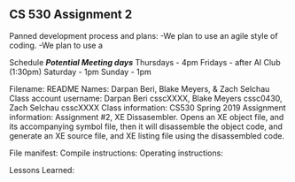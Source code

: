 ## CS 530 Assignment 2

Panned development process and plans:
    -We plan to use an agile style of coding.
    -We plan to use a 

Schedule
***Potential Meeting days***
    Thursdays - 4pm
    Fridays - after AI Club (1:30pm)
    Saturday - 1pm
    Sunday - 1pm

Filename: README
Names: Darpan Beri, Blake Meyers, & Zach Selchau
Class account username: Darpan Beri csscXXXX, Blake Meyers cssc0430,  Zach Selchau csscXXXX
Class information: CS530 Spring 2019
Assignment information: Assignment #2, XE Dissasembler. Opens an XE object file, and its accompanying symbol file, then it will disassemble the object code,
and generate an XE source file,  and XE listing file using the disassembled code.



File manifest: 
Compile instructions: 
Operating instructions: 


Lessons Learned: